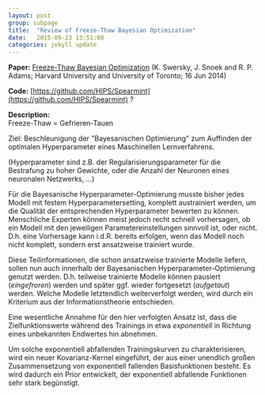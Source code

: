 ```yaml
---
layout: post
group: subpage
title:  "Review of Freeze-Thaw Bayesian Optimization"
date:   2015-09-23 13:51:00
categories: jekyll update
---
```


**Paper:**
[Freeze-Thaw Bayesian Optimization](http://arxiv.org/abs/1406.3896)
(K. Swersky, J. Snoek and R. P. Adams; Harvard University and University of Toronto; 16 Jun 2014)

**Code:**
[https://github.com/HIPS/Spearmint](https://github.com/HIPS/Spearmint) ?


**Description:** <br />
Freeze-Thaw = Gefrieren-Tauen

Ziel: Beschleunigung der "Bayesanischen Optimierung" zum Auffinden der optimalen Hyperparameter eines Maschinellen Lernverfahrens.

(Hyperparameter sind z.B. der Regularisierungsparameter für die Bestrafung zu hoher Gewichte, oder die Anzahl der Neuronen eines neuronalen Netzwerks, ...) 

Für die Bayesanische Hyperparameter-Optimierung musste bisher jedes Modell mit festem Hyperparametersetting, komplett austrainiert werden, um die Qualität der entsprechenden Hyperparameter bewerten zu können. Menschliche Experten können meist jedoch recht schnell vorhersagen, ob ein Modell mit den jeweiligen Parametereinstellungen sinnvoll ist, oder nicht. D.h. eine Vorhersage kann i.d.R. bereits erfolgen, wenn das Modell noch nicht komplett, sondern erst ansatzweise trainiert wurde.

Diese Teilinformationen, die schon ansatzweise trainierte Modelle liefern, sollen nun auch innerhalb der Bayesanischen Hyperparameter-Optimierung genutzt werden. D.h. teilweise trainierte Modelle können pausiert (*eingefroren*) werden und später ggf. wieder fortgesetzt (*aufgetaut*) werden. Welche Modelle letztendlich weiterverfolgt werden, wird durch ein Kriterium aus der Informationstheorie entschieden.

Eine wesentliche Annahme für den hier verfolgten Ansatz ist, dass die Zielfunktionswerte während des Trainings in etwa *exponentiell* in Richtung eines unbekannten Endwertes hin abnehmen.

Um solche exponentiell abfallenden Trainingskurven zu charakterisieren, wird ein neuer Kovarianz-Kernel eingeführt, der aus einer unendlich großen Zusammensetzung von exponentiell fallenden Basisfunktionen besteht. Es wird dadurch ein Prior entwickelt, der exponentiell abfallende Funktionen sehr stark begünstigt.

